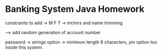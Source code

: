 # Banking System Java Homework


constraints to add ->  M F T -> mr/mrs and name trimming 

--> add random generation of account number

password -> strings option -> minimum length 8 characters, pin option too inside this system.


